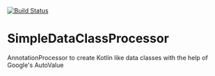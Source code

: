 [![Build Status](https://travis-ci.org/wgr1984/SimpleDataClassProcessor.svg?branch=master)](https://travis-ci.org/wgr1984/SimpleDataClassProcessor)

# SimpleDataClassProcessor
AnnotationProcessor to create Kotlin like data classes with the help of Google's AutoValue
